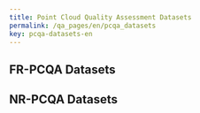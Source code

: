 ```yaml
---
title: Point Cloud Quality Assessment Datasets
permalink: /qa_pages/en/pcqa_datasets
key: pcqa-datasets-en
---
```


## FR-PCQA Datasets

## NR-PCQA Datasets